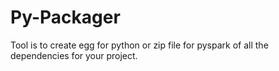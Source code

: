 # Py-Packager

Tool is to create egg for python or zip file for pyspark of all the dependencies 
for your project.
